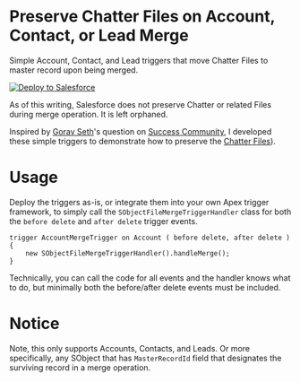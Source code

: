 # Preserve Chatter Files on Account, Contact, or Lead Merge

Simple Account, Contact, and Lead triggers that move Chatter Files to master record upon being merged.

<a href="https://githubsfdeploy.herokuapp.com">
  <img alt="Deploy to Salesforce"
       src="https://raw.githubusercontent.com/afawcett/githubsfdeploy/master/deploy.png">
</a>

As of this writing, Salesforce does not preserve Chatter or related Files during merge operation. It is left orphaned.

Inspired by [Gorav Seth](https://twitter.com/goravseth)'s question on [Success Community](https://success.salesforce.com/0D53A00002uKsks),
I developed these simple triggers to demonstrate how to preserve the [Chatter Files](https://developer.salesforce.com/docs/atlas.en-us.api.meta/api/sforce_api_objects_contentdocument.htm)).

# Usage

Deploy the triggers as-is, or integrate them into your own Apex trigger framework, to simply call the `SObjectFileMergeTriggerHandler` class
for both the `before delete` and `after delete` trigger events.

    trigger AccountMergeTrigger on Account ( before delete, after delete ) {
        new SObjectFileMergeTriggerHandler().handleMerge();
    }

Technically, you can call the code for all events and the handler knows what to do, but minimally both the before/after delete events must be included.

# Notice

Note, this only supports Accounts, Contacts, and Leads. Or more specifically, any SObject that has `MasterRecordId` field
that designates the surviving record in a merge operation.
